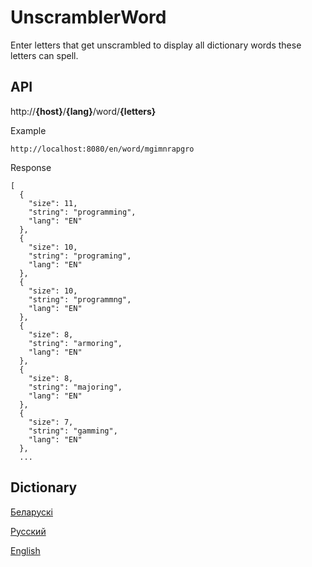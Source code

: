 
# UnscramblerWord

Enter letters that get unscrambled to display all dictionary words these letters can spell.

## API

http://**{host}**/**{lang}**/word/**{letters}**

Example

```
http://localhost:8080/en/word/mgimnrapgro
```


Response

```
[
  {
    "size": 11,
    "string": "programming",
    "lang": "EN"
  },
  {
    "size": 10,
    "string": "programing",
    "lang": "EN"
  },
  {
    "size": 10,
    "string": "programmng",
    "lang": "EN"
  },
  {
    "size": 8,
    "string": "armoring",
    "lang": "EN"
  },
  {
    "size": 8,
    "string": "majoring",
    "lang": "EN"
  },
  {
    "size": 7,
    "string": "gamming",
    "lang": "EN"
  },
  ...
```

## Dictionary

[Беларускі](https://github.com/blrB/BelarusianSlounik)

[Русский](http://www.speakrus.ru/dict/)

[English](https://github.com/dwyl/english-words)
